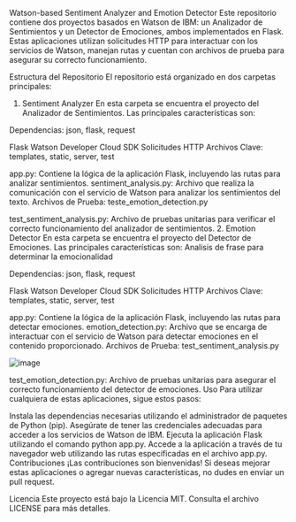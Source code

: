 Watson-based Sentiment Analyzer and Emotion Detector
Este repositorio contiene dos proyectos basados en Watson de IBM: un Analizador de Sentimientos y un Detector de Emociones, ambos implementados en Flask. Estas aplicaciones utilizan solicitudes HTTP para interactuar con los servicios de Watson, manejan rutas y cuentan con archivos de prueba para asegurar su correcto funcionamiento.

Estructura del Repositorio
El repositorio está organizado en dos carpetas principales:

1. Sentiment Analyzer
En esta carpeta se encuentra el proyecto del Analizador de Sentimientos. Las principales características son:

Dependencias: json, flask, request

Flask
Watson Developer Cloud SDK
Solicitudes HTTP
Archivos Clave: templates, static, server, test

app.py: Contiene la lógica de la aplicación Flask, incluyendo las rutas para analizar sentimientos.
sentiment_analysis.py: Archivo que realiza la comunicación con el servicio de Watson para analizar los sentimientos del texto.
Archivos de Prueba: teste_emotion_detection.py

test_sentiment_analysis.py: Archivo de pruebas unitarias para verificar el correcto funcionamiento del analizador de sentimientos.
2. Emotion Detector
En esta carpeta se encuentra el proyecto del Detector de Emociones. Las principales características son:
Analisis de frase para determinar la emocionalidad


Dependencias: json, flask, request

Flask
Watson Developer Cloud SDK
Solicitudes HTTP
Archivos Clave: templates, static, server, test

app.py: Contiene la lógica de la aplicación Flask, incluyendo las rutas para detectar emociones.
emotion_detection.py: Archivo que se encarga de interactuar con el servicio de Watson para detectar emociones en el contenido proporcionado.
Archivos de Prueba: test_sentiment_analysis.py

![image](https://github.com/CarlosMorales34/Text-Detector/assets/121272363/2acd591e-77f4-459e-9265-36a7b0f9d006)

test_emotion_detection.py: Archivo de pruebas unitarias para asegurar el correcto funcionamiento del detector de emociones.
Uso
Para utilizar cualquiera de estas aplicaciones, sigue estos pasos:

Instala las dependencias necesarias utilizando el administrador de paquetes de Python (pip).
Asegúrate de tener las credenciales adecuadas para acceder a los servicios de Watson de IBM.
Ejecuta la aplicación Flask utilizando el comando python app.py.
Accede a la aplicación a través de tu navegador web utilizando las rutas especificadas en el archivo app.py.
Contribuciones
¡Las contribuciones son bienvenidas! Si deseas mejorar estas aplicaciones o agregar nuevas características, no dudes en enviar un pull request.

Licencia
Este proyecto está bajo la Licencia MIT. Consulta el archivo LICENSE para más detalles.
